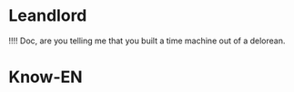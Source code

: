 # Leandlord
!!!!
Doc, are you telling me that you built a time machine out of a delorean.
# Know-EN

